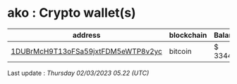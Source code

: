 # ako : Crypto wallet(s)

| address | blockchain | Balance |
|---|---|---|
| [1DUBrMcH9T13oFSa59jxtFDM5eWTP8v2yc](https://www.blockchain.com/explorer/addresses/btc/1DUBrMcH9T13oFSa59jxtFDM5eWTP8v2yc) | bitcoin | $ 33442 |

Last update : _Thursday 02/03/2023 05.22 (UTC)_

